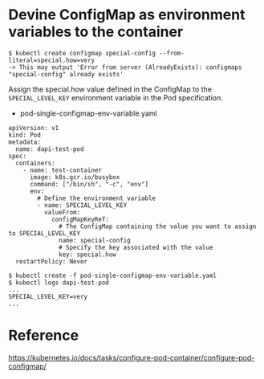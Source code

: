 # Devine ConfigMap as environment variables to the container

```
$ kubectl create configmap special-config --from-literal=special.how=very
-> This may output 'Error from server (AlreadyExists): configmaps "special-config" already exists'
```

Assign the special.how value defined in the ConfigMap to the `SPECIAL_LEVEL_KEY` environment variable in the Pod specification.

* pod-single-configmap-env-variable.yaml

```
apiVersion: v1
kind: Pod
metadata:
  name: dapi-test-pod
spec:
  containers:
    - name: test-container
      image: k8s.gcr.io/busybox
      command: ["/bin/sh", "-c", "env"]
      env:
        # Define the environment variable
        - name: SPECIAL_LEVEL_KEY
          valueFrom:
            configMapKeyRef:
              # The ConfigMap containing the value you want to assign to SPECIAL_LEVEL_KEY
              name: special-config
              # Specify the key associated with the value
              key: special.how
  restartPolicy: Never
```

```
$ kubectl create -f pod-single-configmap-env-variable.yaml
$ kubectl logs dapi-test-pod
...
SPECIAL_LEVEL_KEY=very
...
```

# Reference
https://kubernetes.io/docs/tasks/configure-pod-container/configure-pod-configmap/

